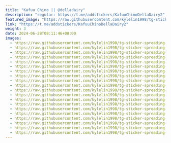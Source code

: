 ```yaml
---
title: "Kafuu Chino || @delladairy"
description: "regular: https://t.me/addstickers/KafuuChinoDellaDairy2"
featured_image: "https://raw.githubusercontent.com/kylelin1998/tg-sticker-spreading-worldwide-images/main/img/4090059e-f30d-4f63-bcfd-7e8dc60a7b71.jpg"
link: "https://t.me/addstickers/KafuuChinoDellaDairy2"
weight: 3
date: 2024-06-28T08:11:46+08:00
images:
  - https://raw.githubusercontent.com/kylelin1998/tg-sticker-spreading-worldwide-images/main/img/4090059e-f30d-4f63-bcfd-7e8dc60a7b71.jpg
  - https://raw.githubusercontent.com/kylelin1998/tg-sticker-spreading-worldwide-images/main/img/9a899c64-4a18-40b0-b38e-651ba9426e2f.jpg
  - https://raw.githubusercontent.com/kylelin1998/tg-sticker-spreading-worldwide-images/main/img/05d73288-e51b-4ca6-adad-e2317b8ed5dd.jpg
  - https://raw.githubusercontent.com/kylelin1998/tg-sticker-spreading-worldwide-images/main/img/ecef495e-f522-4aa0-aeb2-62c63ce5a3a1.jpg
  - https://raw.githubusercontent.com/kylelin1998/tg-sticker-spreading-worldwide-images/main/img/c5677bdf-7012-4749-912d-d70d1c18ac12.jpg
  - https://raw.githubusercontent.com/kylelin1998/tg-sticker-spreading-worldwide-images/main/img/196b2eba-2f4f-46eb-b3ef-d717dddaca16.jpg
  - https://raw.githubusercontent.com/kylelin1998/tg-sticker-spreading-worldwide-images/main/img/252ddad5-a210-40e8-9ef4-83660215ef16.jpg
  - https://raw.githubusercontent.com/kylelin1998/tg-sticker-spreading-worldwide-images/main/img/b2bd92d3-e0ce-4dbf-87b4-9a23c3a2fb54.jpg
  - https://raw.githubusercontent.com/kylelin1998/tg-sticker-spreading-worldwide-images/main/img/6b2a27a5-1966-4f78-95bd-f279e1cdce94.jpg
  - https://raw.githubusercontent.com/kylelin1998/tg-sticker-spreading-worldwide-images/main/img/82e47437-5a95-4062-baf2-8082ef875ea7.jpg
  - https://raw.githubusercontent.com/kylelin1998/tg-sticker-spreading-worldwide-images/main/img/4043a70c-8467-46f0-879d-53192c9ffd9d.jpg
  - https://raw.githubusercontent.com/kylelin1998/tg-sticker-spreading-worldwide-images/main/img/70d51430-1148-4342-a137-cd80bf228062.jpg
  - https://raw.githubusercontent.com/kylelin1998/tg-sticker-spreading-worldwide-images/main/img/45ae4e38-f21f-4dc0-b850-78cf675db732.jpg
  - https://raw.githubusercontent.com/kylelin1998/tg-sticker-spreading-worldwide-images/main/img/71bdc239-f7dd-4f63-83e6-e8f00ee170f5.jpg
  - https://raw.githubusercontent.com/kylelin1998/tg-sticker-spreading-worldwide-images/main/img/37306098-b7f3-44bf-a7f9-edec8f108016.jpg
  - https://raw.githubusercontent.com/kylelin1998/tg-sticker-spreading-worldwide-images/main/img/b531e021-6cf8-4b4f-a319-65a48425b26f.jpg
  - https://raw.githubusercontent.com/kylelin1998/tg-sticker-spreading-worldwide-images/main/img/b6151dfb-1bd8-4576-8f8c-509fdc62527b.jpg
  - https://raw.githubusercontent.com/kylelin1998/tg-sticker-spreading-worldwide-images/main/img/1e2686cc-65ad-4083-817b-ad0d3efbab77.jpg
  - https://raw.githubusercontent.com/kylelin1998/tg-sticker-spreading-worldwide-images/main/img/2f763346-d488-43a2-8ba6-d92506e10a47.jpg
  - https://raw.githubusercontent.com/kylelin1998/tg-sticker-spreading-worldwide-images/main/img/25bff847-975b-47ae-8f0e-73cbf6024ed4.jpg
---
```

